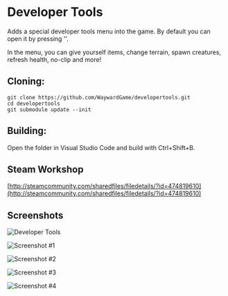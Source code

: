 # Developer Tools
Adds a special developer tools menu into the game. By default you can open it by pressing '\'.

In the menu, you can give yourself items, change terrain, spawn creatures, refresh health, no-clip and more!

## Cloning:
```
git clone https://github.com/WaywardGame/developertools.git
cd developertools
git submodule update --init
```

## Building:
Open the folder in Visual Studio Code and build with Ctrl+Shift+B.

## Steam Workshop
[http://steamcommunity.com/sharedfiles/filedetails/?id=474819610](http://steamcommunity.com/sharedfiles/filedetails/?id=474819610)

## Screenshots
![Developer Tools](https://raw.githubusercontent.com/WaywardGame/developertools/master/mod.png "Developer Tools")

![Screenshot #1](http://images.akamai.steamusercontent.com/ugc/312243491181375632/4657D78E3FE938B1C800FDD7883DF005D11F2170/ "Screenshot #1")

![Screenshot #2](http://images.akamai.steamusercontent.com/ugc/312243491181375656/964236453E7D05DD59D82B85C037682B730DD842/ "Screenshot #2")

![Screenshot #3](http://images.akamai.steamusercontent.com/ugc/312243491181375672/4747AD3FF11D160A4AEB6041B1510000DC57379B/ "Screenshot #3")

![Screenshot #4](http://images.akamai.steamusercontent.com/ugc/312243491181375688/141119FC8851BEDCB016C74067B32477F6ADAF09/ "Screenshot #4")
